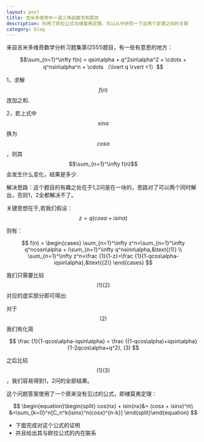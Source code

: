 ```yaml
---
layout: post
title: 吉米多维奇中一道三角函数求和题目
description: 利用了欧拉公式与棣莫弗定理，可以从中研究一下这两个定理之间的关联
category: blog
---
```


来自吉米多维奇数学分析习题集第\(2551\)题目，有一些有意思的地方：


$$\sum_{n=1}^\infty f(n) = qsin\alpha + q^2sin\alpha^2 + \cdots + q^nsin\alpha^n + \cdots （\lvert q \rvert <1）$$



1，求解$$f(n)$$连加之和. 

2，若上式中$$sin\alpha$$换为$$cos\alpha$$，则其$$\sum_{n=1}^\infty f(n)$$会发生什么变化，结果是多少.

解决思路：这个题目的有趣之处在于1,2问是在一块的，思路对了可以两个同时解出，否则1，2全都解决不了。

关键思想在于,若我们假设：
$$
z=q(cos\alpha + isin\alpha)
$$


则有：


$$
f(n) =
\begin{cases}
\sum_{n=1}^\infty z^n=\sum_{n=1}^\infty q^ncosn\alpha + i\sum_{n=1}^\infty q^nsinn\alpha,&\text{(1)} \\
\sum_{n=1}^\infty z^n=\frac {1}{1-z}=\frac {1}{1-qcos\alpha-iqsin\alpha},&\text{(2)}
\end{cases}
$$


我们只需要比较$$(1)(2)$$对应的虚实部分即可得出:



对于$$(2)$$我们有化简


$$
\frac {1}{1-qcos\alpha-iqsin\alpha} = \frac {(1-qcos\alpha)+iqsin\alpha}{1-2qcos\alpha+q^2},     (3)
$$
<dr/>


之后比较$$(1)(3)$$，我们容易得到1，2问的全部结果。


这个问题答案使用了一个原来没有见过的公式，即棣莫弗定理：

$$
\begin{equation}\begin{split} 
cos(nx) + isin(nx)&= (cosx + isinx)^n\\
&=\sum_{k=0}^n[C_n^k(isinx)^n(cosx)^{n-k}]
\end{split}\end{equation}
$$
* 下面完成对这个公式的证明
* 并且给出其与欧拉公式的内在联系

<script type="text/javascript"
   src="http://cdn.mathjax.org/mathjax/latest/MathJax.js?config=TeX-AMS-MML_HTMLorMML">
</script>


<script type="text/javascript"
   src="http://cdn.mathjax.org/mathjax/latest/MathJax.js?config=TeX-AMS-MML_HTMLorMML">
</script>
